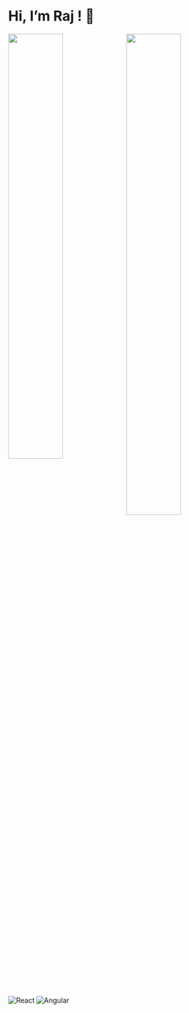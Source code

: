 # Hi, I’m Raj ! 👋

<img align="left" width="47%" src="https://github-readme-stats.vercel.app/api?username=Raj2k20&theme=highcontrast&show_icons=true"/>


<img align="left" height="50%" width="47%" src="https://github-readme-stats.vercel.app/api/top-langs/?username=Raj2k20&layout=compact"/>


<img align="left" alt="React" src="https://img.shields.io/badge/react-%2320232a.svg?style=for-the-badge&logo=react&logoColor=%2361DAFB"/>





<img align="left" alt="Angular" src="https://img.shields.io/badge/angular-%23DD0031.svg?style=for-the-badge&logo=angular&logoColor=white"/>
